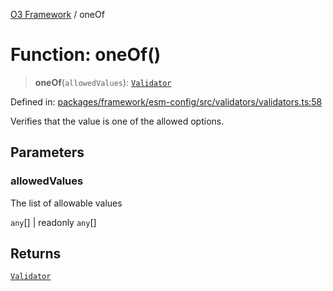 [O3 Framework](../API.md) / oneOf

# Function: oneOf()

> **oneOf**(`allowedValues`): [`Validator`](../type-aliases/Validator.md)

Defined in: [packages/framework/esm-config/src/validators/validators.ts:58](https://github.com/openmrs/openmrs-esm-core/blob/85cde3ce59cd3d29230c98040a3f53525e808725/packages/framework/esm-config/src/validators/validators.ts#L58)

Verifies that the value is one of the allowed options.

## Parameters

### allowedValues

The list of allowable values

`any`[] | readonly `any`[]

## Returns

[`Validator`](../type-aliases/Validator.md)
